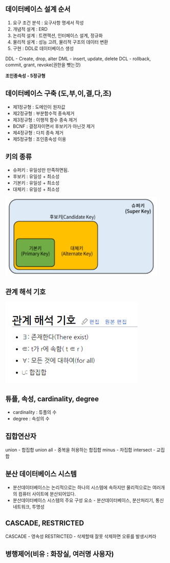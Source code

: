 ## 데이터베이스 설계 순서
1) 요구 조건 분석 : 요구사항 명세서 작성
2) 개념적 설계 : ERD 
3) 논리적 설계 : 트랜잭션, 인터페이스 설계, 정규화
4) 물리적 설계 : 성능 고려, 물리적 구조의 데이터 변환
5) 구현 : DDL로 데이터베이스 생성

DDL - Create, drop, alter
DML - insert, update, delete
DCL - rollback, commit, grant, revoke(권한을 뺏는것)

**조인종속성 - 5정규형**

## 데이터베이스 구축 (도,부,이,결,다,조)
- 제1정규형 : 도메인이 원자값
- 제2정규형 : 부분함수적 종속제거
- 제3정규형 : 이행적 함수 종속 제거
- BCNF : 결정자이면서 후보키가 아닌것 제거
- 제4정규형 : 다치 종속 제거
- 제5정규형 : 조인종속성 이용

## 키의 종류
- 슈퍼키 : 유일성만 만족하면됨. 
- 후보키 : 유일성 + 최소성
- 기본키 : 유일성 + 최소성
- 대체키 : 유일성 + 최소성

<img src="../database-building/image/key.png">

## 관계 해석 기호
<img src="../database-building/image/relation-code.PNG">

## 튜플, 속성, cardinality, degree
- cardinality : 튜플의 수
- degree : 속성의 수

## 집합연산자
union - 합집합
union all - 중복을 허용하는 합집합
minus - 차집합
intersect - 교집합

## 분산 데이터베이스 시스템
- 분산데이터베이스는 논리적으로는 하나의 시스템에 속하지만 물리적으로는 여러개의 컴퓨터 사이트에 분산되어있다.
- 분산데이터베이스 시스템의 주요 구성 요소 - 분산데이터베이스, 분산처리기, 통신네트워크, 투명성

## CASCADE, RESTRICTED
CASCADE - 영속성
RESTRICTED - 삭제할때 잘못 삭제하면 오류를 발생시켜라

## 병행제어(비유 : 화장실, 여러명 사용자)